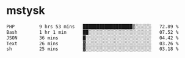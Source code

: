 # mstysk

<!--START_SECTION:waka-->

```txt
PHP         9 hrs 53 mins   ██████████████████▒░░░░░░   72.89 %
Bash        1 hr 1 min      ██░░░░░░░░░░░░░░░░░░░░░░░   07.52 %
JSON        36 mins         █░░░░░░░░░░░░░░░░░░░░░░░░   04.42 %
Text        26 mins         ▓░░░░░░░░░░░░░░░░░░░░░░░░   03.26 %
sh          25 mins         ▓░░░░░░░░░░░░░░░░░░░░░░░░   03.18 %
```

<!--END_SECTION:waka-->
